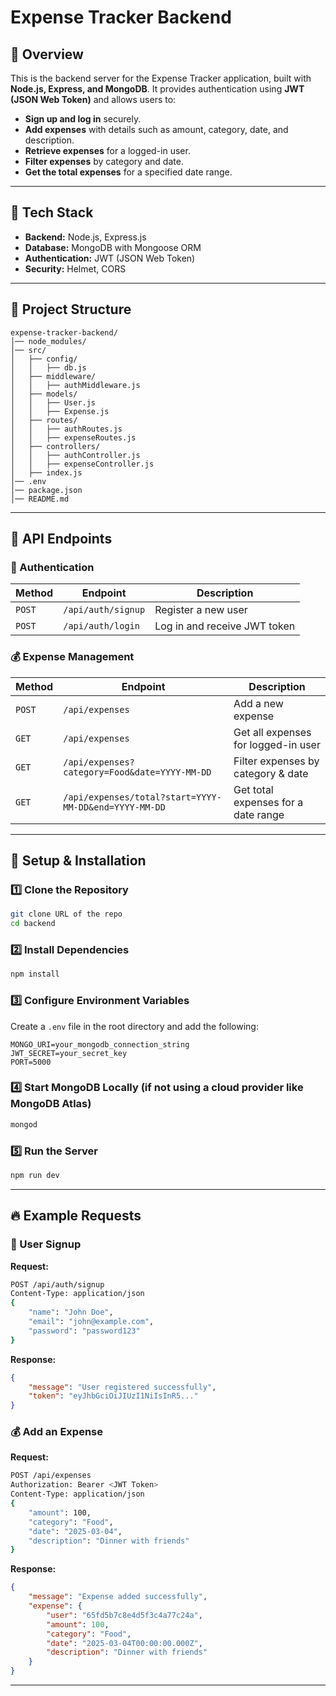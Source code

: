 # Expense Tracker Backend

## 📌 Overview
This is the backend server for the Expense Tracker application, built with **Node.js, Express, and MongoDB**. It provides authentication using **JWT (JSON Web Token)** and allows users to:

- **Sign up and log in** securely.
- **Add expenses** with details such as amount, category, date, and description.
- **Retrieve expenses** for a logged-in user.
- **Filter expenses** by category and date.
- **Get the total expenses** for a specified date range.

---

## 🚀 Tech Stack
- **Backend:** Node.js, Express.js
- **Database:** MongoDB with Mongoose ORM
- **Authentication:** JWT (JSON Web Token)
- **Security:** Helmet, CORS

---

## 📂 Project Structure
```
expense-tracker-backend/
│── node_modules/
│── src/
│   ├── config/
│   │   ├── db.js
│   ├── middleware/
│   │   ├── authMiddleware.js
│   ├── models/
│   │   ├── User.js
│   │   ├── Expense.js
│   ├── routes/
│   │   ├── authRoutes.js
│   │   ├── expenseRoutes.js
│   ├── controllers/
│   │   ├── authController.js
│   │   ├── expenseController.js
│   ├── index.js
│── .env
│── package.json
│── README.md
```

---

## 📌 API Endpoints

### **🔐 Authentication**
| Method | Endpoint | Description |
|--------|----------|-------------|
| `POST` | `/api/auth/signup` | Register a new user |
| `POST` | `/api/auth/login` | Log in and receive JWT token |

### **💰 Expense Management**
| Method | Endpoint | Description |
|--------|----------|-------------|
| `POST` | `/api/expenses` | Add a new expense |
| `GET` | `/api/expenses` | Get all expenses for logged-in user |
| `GET` | `/api/expenses?category=Food&date=YYYY-MM-DD` | Filter expenses by category & date |
| `GET` | `/api/expenses/total?start=YYYY-MM-DD&end=YYYY-MM-DD` | Get total expenses for a date range |

---

## 📌 Setup & Installation

### **1️⃣ Clone the Repository**
```sh
git clone URL of the repo
cd backend
```

### **2️⃣ Install Dependencies**
```sh
npm install
```

### **3️⃣ Configure Environment Variables**
Create a `.env` file in the root directory and add the following:
```
MONGO_URI=your_mongodb_connection_string
JWT_SECRET=your_secret_key
PORT=5000
```

### **4️⃣ Start MongoDB Locally** (if not using a cloud provider like MongoDB Atlas)
```sh
mongod
```

### **5️⃣ Run the Server**
```sh
npm run dev
```

---

## 🔥 Example Requests

### **🔐 User Signup**
**Request:**
```sh
POST /api/auth/signup
Content-Type: application/json
{
    "name": "John Doe",
    "email": "john@example.com",
    "password": "password123"
}
```
**Response:**
```json
{
    "message": "User registered successfully",
    "token": "eyJhbGciOiJIUzI1NiIsInR5..."
}
```

### **💰 Add an Expense**
**Request:**
```sh
POST /api/expenses
Authorization: Bearer <JWT Token>
Content-Type: application/json
{
    "amount": 100,
    "category": "Food",
    "date": "2025-03-04",
    "description": "Dinner with friends"
}
```
**Response:**
```json
{
    "message": "Expense added successfully",
    "expense": {
        "user": "65fd5b7c8e4d5f3c4a77c24a",
        "amount": 100,
        "category": "Food",
        "date": "2025-03-04T00:00:00.000Z",
        "description": "Dinner with friends"
    }
}
```

---


